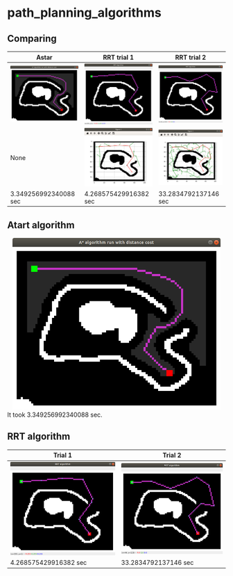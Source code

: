 # path_planning_algorithms

## Comparing
| Astar | RRT trial 1 | RRT trial 2 |
|---|---|---|
|![a](https://github.com/SeunghyunLim/path_planning_algorithms/blob/master/img/astar.png)|![a](https://github.com/SeunghyunLim/path_planning_algorithms/blob/master/img/1_rrt.png)|![a](https://github.com/SeunghyunLim/path_planning_algorithms/blob/master/img/2_rrt.png)|
|None|![a](https://github.com/SeunghyunLim/path_planning_algorithms/blob/master/img/1_rrt_tree.png)|![a](https://github.com/SeunghyunLim/path_planning_algorithms/blob/master/img/2_rrt_tree.png)|
|3.349256992340088 sec|4.268575429916382 sec|33.2834792137146 sec|

## Atart algorithm

<center><img src="https://github.com/SeunghyunLim/path_planning_algorithms/blob/master/img/astar.png" alt="drawing" width="480"/></center>
It took 3.349256992340088 sec.

## RRT algorithm

| Trial 1 | Trial 2 |
|---|---|
|![a](https://github.com/SeunghyunLim/path_planning_algorithms/blob/master/img/1_rrt.png)|![a](https://github.com/SeunghyunLim/path_planning_algorithms/blob/master/img/2_rrt.png)|
|4.268575429916382 sec|33.2834792137146 sec|
